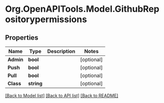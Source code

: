 
# Org.OpenAPITools.Model.GithubRepositorypermissions

## Properties

Name | Type | Description | Notes
------------ | ------------- | ------------- | -------------
**Admin** | **bool** |  | [optional] 
**Push** | **bool** |  | [optional] 
**Pull** | **bool** |  | [optional] 
**Class** | **string** |  | [optional] 

[[Back to Model list]](../README.md#documentation-for-models)
[[Back to API list]](../README.md#documentation-for-api-endpoints)
[[Back to README]](../README.md)

